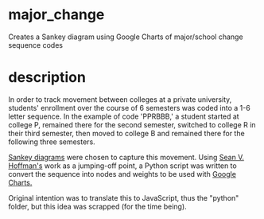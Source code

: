 # major_change
Creates a Sankey diagram using Google Charts of major/school change sequence codes

# description
In order to track movement between colleges at a private university, students' enrollment over the course of 6 semesters was coded into a 1-6 letter sequence. In the example of code 'PPRBBB,' a student started at college P, remained there for the second semester, switched to college R in their third semester, then moved to college B and remained there for the following three semesters.

<a href="https://en.wikipedia.org/wiki/Sankey_diagram">Sankey diagrams</a> were chosen to capture this movement. Using <a href="http://www.stonybrook.edu/commcms/irpe/reports/presentations/VisualizationSankey_Hoffman_2015_05_30.pdf"> Sean V. Hoffman's</a> work as a jumping-off point, a Python script was written to convert the sequence into nodes and weights to be used with <a href="https://developers.google.com/chart/interactive/docs/gallery/sankey">Google Charts.</a>


Original intention was to translate this to JavaScript, thus the "python" folder, but this idea was scrapped (for the time being).
